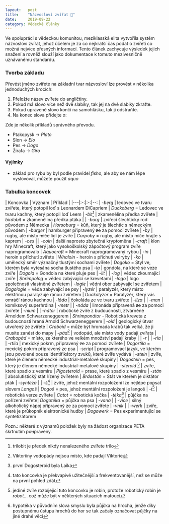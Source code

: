 ```yaml
---
layout:   post
title:    "Názvosloví zvířat 🐶"
date:     2019-09-22
category: Vědecké články
---
```

 
Ve spolupráci s vědeckou komunitou, meziklasská elita vytvořila systém názvosloví zvířat, jehož účelem je za co nejkratší čas podat o zvířeti co možná nejvíce přesných informací. Tento článek zachycuje výsledek jejich snažení a rovněž slouží jako dokumentace k tomuto mezivesničně uznávanému standardu.

### Tvorba základu
Převést jméno zvířete na základní tvar názvosloví lze provést v několika jednoduchých krocích:

1. Přeložte název zvířete do angličtiny.
2. Pokud má slovo více než dvě slabiky, tak jej na dvě slabiky zkraťte.
3. Pokud upravené slovo končí na samohlásku, tak ji odstraňte.
4. Na konec slova přidejte _o_:

Zde je několik příkladů správného převodu.

- Ptakopysk → _Plato_
- Slon → _Elo_
- Pes → _Dogo_
- Žirafa → _Giro_

#### Vyjímky
- základ pro rybu by byl podle pravidel _fisho_, ale aby se nám lépe vyslovoval, můžete použít _aquo_

### Tabulka koncovek

| Koncovka | Význam | Příklad |
|---|:-:|:-:|--:
| _-berg_			| ledovec ve tvaru zvířete, který potopil loď s Leonardem DiCapriem | _Duckoberg_ = Ledovec ve tvaru kachny, který potopil loď Leem
| _-bit_[^bit]		| zkamenělina předka zvířete | _birdobit_ = zkamenělina předka ptáka | 
| _-burg_			| zvířecí šlechtický rod původem z Německa | _Horsoburg_ = kůň, který je šlechtic s německým původem
| _-burger_ 		| hamburger připravený ~~ze~~ za pomoci zvířete
| _-by_				| rugby, ale místo ~~míče~~ lidí je zvíře | _Carpoby_ = rugby, ale místo míče hrajte s kaprem
| _-ces_			|
| _-coin_			| další naprosto zbytečná kryptoměna
| _-craft_			| klon hry Minecraft, který jako vysokoškolský zápočtový program zvíře naprogramovalo | _Aquocraft_ = Minecraft naprogramovaný rybou
| _-in_				| heroin s příchutí zvířete | _Whaloin_ - heroin s příchutí velryby
| _-ko_				| umělecký směr význačný tlustými sochami zvířete | _Dogoko_ = Styl ve, kterém byla vytesána socha tlustého psa
| _-la_				| gondola, na které se veze zvíře | _Dogola_ = Gondola na které pluje pes
| _-lit_			|
| _-log_			| vědec zkoumající zvíře | _Shrimpolog_ = vědec zabývající se krevetami
| _-logo_			| logo společnosti vlastněné zvířetem
| _-logie_			| vědní obor zabývající se zvířetem | _Dogologie_ = věda zabývající se psy
| _-lyzér_			| paralyzér, který místo elektřinou paralyzuje ránou zvířetem | _Duckolyzér_ = Paralyzér, který vás omráčí ránou kachnou
| _-láda_			| čokoláda ~~ze~~ ve tvaru zvířete
| _-líza_			|
| _-man_			| komiksový superhrdina 
| _-metr_			| 
| _-náda_			| limonáda připravená ~~ze~~ za pomoci zvířete
| _-nium_			|
| _-nátor_			| robotické zvíře z budoucnosti, ztvárněné Arnoldem Schwarzeneggerem | _Shrimponátor_ - Robotická kreveta z budoucnosti hraná Arnold Schwarzeneggerem
| _-oid_			| geologický útvar utvořený ze zvířete | _Craboid_ = může být hromada krabů tak velká, že ji musíte zanést do mapy
| _-pád_[^pad]		| vodopád, ale místo vody padají zvířata | _Crabopád_ = místo, ze kterého ve velkém množství padají kraby | 
| _-r_				|
| _-ria_			|
| _-rtila_			| mexický pokrm, připravený ~~ze~~ za pomoci zvířete | _Dogortila_ = mexický pokrm připravený ze psa
| _-script_			| programovací jazyk, ve kterém jsou povolené pouze identifikátory zvuků, které zvíře vydává
| _-stein_			| zvíře, které je členem německé industrial-metalové skupiny | _Dogostein_ = pes, který je členem německé industrial-metalové skupiny
| _-steroid_ [^steroid] | zvíře, které spadlo z vesmíru | _Pigosteroid_ = prase, které spadlo z vesmíru
| _-stán_			| absolutistický stát řízený zvířetem | _Brdostán_ = Stát ve kterém je diktátor pták
| _-syntéza_		|
| _-š_[^s]			| zvíře, jehož mentální rozpoložení lze nejlépe popsat slovem *Langoš* | _Dogoš_ = pes, jehož mentální rozpoložení je langoš
| _-t_[^t]			| robotická verze zvířete | _Catot_ = robotická kočka
| _-téka_[^teka]	| půjčka na pořízení zvířete| _Dogotéka_ = půjčka na psa 
| _-vaná_			| 
| _-vice_			| silný alkoholický nápoj připravený ~~ze~~ za pomoci zvířete
| _-vník_			| 
| _-werk_			| zvíře, které je průkopník elektronické hudby | _Dogowerk_ = Pes experimentující se syntetizátorem

Pozn.: některé z významů položek byly na žádost organizace PETA škrtnutím po<del>u</del>praveny.

[^bit]: trilobit je předek nikdy nenalezeného zvířete trilo
[^pad]: Viktoriiny vodopády nejsou místo, kde padají Viktorie
[^steroid]: první Dogosteroid byla Laika
[^s]: tato koncovka je překvapivě užitečnější a frekventovanější, než se může na první pohled zdát
[^t]: jediné zvíře rozbíjející tuto koncovku je robin, protože robotický robin je _robot_... což může být v některých situacích matoucí
[^teka]: hypotéka v původním slova smyslu byla půjčka na hrocha, jenže díky postupnému ústupu hrochů do hor se tak začaly označovat půjčky na jiné drahé věci
